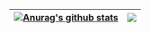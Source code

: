 | <a href="https://github.com/anuraghazra/github-readme-stats"><img align="center" src="https://github-readme-stats.vercel.app/api?username=xerox78&show_icons=true&include_all_commits=true&theme=buefy&hide_border=true" alt="Anurag's github stats" /></a> | <a href="https://github.com/anuraghazra/github-readme-stats"><img align="center" src="https://github-readme-stats.vercel.app/api/top-langs/?username=xerox78&layout=compact&theme=buefy&hide_border=true" /></a> |
| ------------- | ------------- |
